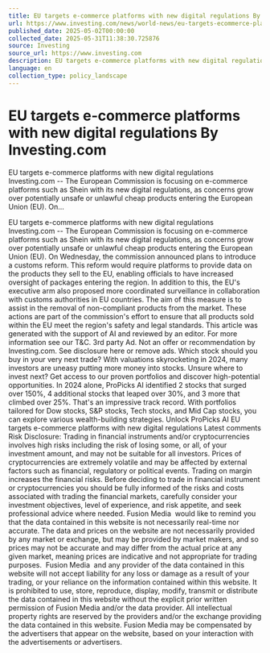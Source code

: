 ```yaml
---
title: EU targets e-commerce platforms with new digital regulations By Investing.com
url: https://www.investing.com/news/world-news/eu-targets-ecommerce-platforms-with-new-digital-regulations-93CH-3850218
published_date: 2025-05-02T00:00:00
collected_date: 2025-05-31T11:38:30.725876
source: Investing
source_url: https://www.investing.com
description: EU targets e-commerce platforms with new digital regulations Investing.com -- The European Commission is focusing on e-commerce platforms such as Shein with its new digital regulations, as concerns grow over potentially unsafe or unlawful cheap products entering the European Union (EU). On...
language: en
collection_type: policy_landscape
---
```


# EU targets e-commerce platforms with new digital regulations By Investing.com

EU targets e-commerce platforms with new digital regulations Investing.com -- The European Commission is focusing on e-commerce platforms such as Shein with its new digital regulations, as concerns grow over potentially unsafe or unlawful cheap products entering the European Union (EU). On...

EU targets e-commerce platforms with new digital regulations Investing.com -- The European Commission is focusing on e-commerce platforms such as Shein with its new digital regulations, as concerns grow over potentially unsafe or unlawful cheap products entering the European Union (EU). On Wednesday, the commission announced plans to introduce a customs reform. This reform would require platforms to provide data on the products they sell to the EU, enabling officials to have increased oversight of packages entering the region. In addition to this, the EU's executive arm also proposed more coordinated surveillance in collaboration with customs authorities in EU countries. The aim of this measure is to assist in the removal of non-compliant products from the market. These actions are part of the commission's effort to ensure that all products sold within the EU meet the region's safety and legal standards. This article was generated with the support of AI and reviewed by an editor. For more information see our T&amp;C. 3rd party Ad. Not an offer or recommendation by Investing.com. See disclosure here or remove ads. Which stock should you buy in your very next trade? With valuations skyrocketing in 2024, many investors are uneasy putting more money into stocks. Unsure where to invest next? Get access to our proven portfolios and discover high-potential opportunities. 
In 2024 alone, ProPicks AI identified 2 stocks that surged over 150%, 4 additional stocks that leaped over 30%, and 3 more that climbed over 25%. That's an impressive track record. 
With portfolios tailored for Dow stocks, S&amp;P stocks, Tech stocks, and Mid Cap stocks, you can explore various wealth-building strategies. Unlock ProPicks AI EU targets e-commerce platforms with new digital regulations Latest comments Risk Disclosure: Trading in financial instruments and/or cryptocurrencies involves high risks including the risk of losing some, or all, of your investment amount, and may not be suitable for all investors. Prices of cryptocurrencies are extremely volatile and may be affected by external factors such as financial, regulatory or political events. Trading on margin increases the financial risks. 
Before deciding to trade in financial instrument or cryptocurrencies you should be fully informed of the risks and costs associated with trading the financial markets, carefully consider your investment objectives, level of experience, and risk appetite, and seek professional advice where needed. 
 Fusion Media  would like to remind you that the data contained in this website is not necessarily real-time nor accurate. The data and prices on the website are not necessarily provided by any market or exchange, but may be provided by market makers, and so prices may not be accurate and may differ from the actual price at any given market, meaning prices are indicative and not appropriate for trading purposes.  Fusion Media  and any provider of the data contained in this website will not accept liability for any loss or damage as a result of your trading, or your reliance on the information contained within this website. 
It is prohibited to use, store, reproduce, display, modify, transmit or distribute the data contained in this website without the explicit prior written permission of Fusion Media and/or the data provider. All intellectual property rights are reserved by the providers and/or the exchange providing the data contained in this website. 
 Fusion Media may be compensated by the advertisers that appear on the website, based on your interaction with the advertisements or advertisers.